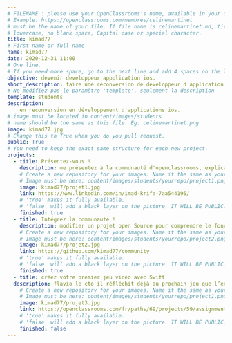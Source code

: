```yaml
---
# FILENAME : please use your OpenClassrooms's name, available in your url.
# Example: https://openclassrooms.com/membres/celinemartinet
# must be the name of your file. If file name is celinemartinet.md, title is celinemartinet.
# lowercase, no blank space, Capital case or special character.
title: kimad77
# First name or full name
name: kimad77
date: 2020-12-31 11:00
# One line.
# If you need more space, go to the next line and add 4 spaces on the left, as in 'description'.
objective: devenir developpeur appplication ios.
short_description: faire une reconversion de developpeur d application iOS et par la suite devenir freelance.
# Ne modifiez pas le paramètre 'template', seulement la description
template: students
description:
    en reconversion en développement d'applications ios.
# image must be located in content/images/students
# name should be the same as this file. Eg: celinemartinet.png
image: kimad77.jpg
# Change this to True when you do you pull request.
public: True
# You need to keep the exact same structure for each new project.
projects:
  - title: Présentez-vous !
    description: me présentez à la communauté d'openclassrooms, explication de mon projet à mon mentor et faire le programme de formation sur 12 mois.
    # Create a new repository for your images. Name it the same as your nickname and profile picture.
    # Image must be here: content/images/students/yourrepo/project1.png
    image: kimad77/projet1.jpg
    link: https://www.linkedin.com/in/imad-krifa-7aa544195/
    # 'true' makes it fully available.
    # 'false' will add a black layer on the picture. IT WILL BE PUBLIC!
    finished: true
  - title: Intégrez la communauté !
    description: modifier un projet open Source pour comprendre le fonctionnement de Git, de Github et des pull requests.
    # Create a new repository for your images. Name it the same as your nickname and profile picture.
    # Image must be here: content/images/students/yourrepo/project2.png
    image: kimad77/projet2.jpg
    link: https://github.com/kimad77/community
    # 'true' makes it fully available.
    # 'false' will add a black layer on the picture. IT WILL BE PUBLIC!
    finished: true
  - title: créez votre premier jeu vidéo avec Swift
  description: flavio le cto il réfléchit déjà au prochain jeu que l’entreprise va développer et il souhaiterait vous confier le travail préparatoire de ce nouveau projet.
    # Create a new repository for your images. Name it the same as your nickname and profile picture.
    # Image must be here: content/images/students/yourrepo/project1.png
    image: kimad77/projet3.jpg
    link: https://openclassrooms.com/fr/paths/69/projects/59/assignment
    # 'true' makes it fully available.
    # 'false' will add a black layer on the picture. IT WILL BE PUBLIC!
    finished: false    
---
```

